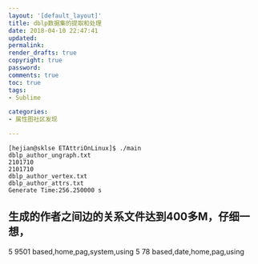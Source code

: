 ```yaml
---
layout: '[default_layout]'   
title: dblp数据集的提取和处理           
date: 2018-04-10 22:47:41  
updated: 
permalink: 
render_drafts: true
copyright: true
password: 
comments: true
toc: true                  
tags:                        
- Sublime

categories:                  
- 属性图社区发现

---
```

```
[hejian@sklse ETAttriOnLinux]$ ./main
dblp_author_ungraph.txt
2101710
2101710
dblp_author_vertex.txt
dblp_author_attrs.txt
Generate Time:256.250000 s
```
<!--more-->

## 生成的作者之间边的关系文件达到400多M，仔细一想，
5   9501    based,home,pag,system,using
5   78         based,date,home,pag,using








